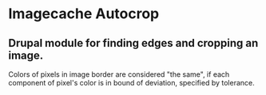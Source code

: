 # Imagecache Autocrop
## Drupal module for finding edges and cropping an image.

Colors of pixels in image border are considered "the same", if each component of pixel's color is in bound of deviation, specified by tolerance.
